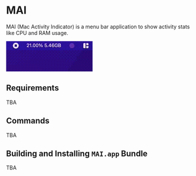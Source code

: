 # MAI

MAI (Mac Activity Indicator) is a menu bar application to show activity stats like CPU and RAM usage.

![Demo](./resources/demo.gif)

## Requirements

TBA

## Commands

TBA


## Building and Installing `MAI.app` Bundle

TBA
